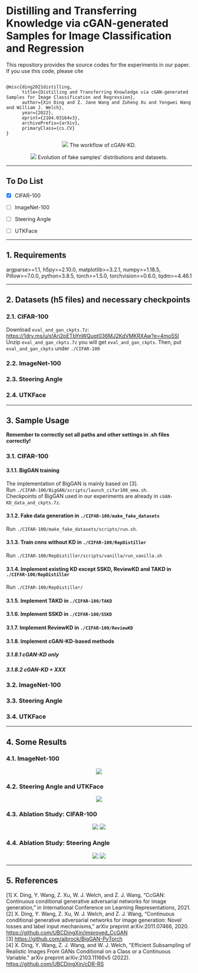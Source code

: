 # Distilling and Transferring Knowledge via cGAN-generated Samples for Image Classification and Regression

This repository provides the source codes for the experiments in our paper. <br />
If you use this code, please cite
```text

@misc{ding2021distilling,
      title={Distilling and Transferring Knowledge via cGAN-generated Samples for Image Classification and Regression},
      author={Xin Ding and Z. Jane Wang and Zuheng Xu and Yongwei Wang and William J. Welch},
      year={2022},
      eprint={2104.03164v3},
      archivePrefix={arXiv},
      primaryClass={cs.CV}
}

```


<p align="center">
  <img src="images/workflow_cGAN-based_KD.png">
  The workflow of cGAN-KD.
</p>


<p align="center">
  <img src="images/evolution_of_fake_distribution.png">
  Evolution of fake samples' distributions and datasets.
</p>

-------------------------------
## To Do List

- [x] CIFAR-100
- [ ] ImageNet-100
- [ ] Steering Angle
- [ ] UTKFace


-------------------------------

## 1. Requirements
argparse>=1.1, h5py>=2.10.0, matplotlib>=3.2.1, numpy>=1.18.5, Pillow>=7.0.0, python=3.8.5, torch>=1.5.0, torchvision>=0.6.0,
tqdm>=4.46.1


-------------------------------

## 2. Datasets (h5 files) and necessary checkpoints

### 2.1. CIFAR-100
Download `eval_and_gan_ckpts.7z`:  <br />
https://1drv.ms/u/s!Arj2pETbYnWQuqt036MJ2KdVMKRXAw?e=4mo5SI <br />
Unzip `eval_and_gan_ckpts.7z` you will get `eval_and_gan_ckpts`. Then, put `eval_and_gan_ckpts` under `./CIFAR-100` <br />

### 2.2. ImageNet-100


### 2.3. Steering Angle


### 2.4. UTKFace






-------------------------------
## 3. Sample Usage

**Remember to correctly set all paths and other settings in .sh files correctly!**  <br />

### 3.1. CIFAR-100
#### 3.1.1. BigGAN training
The implementation of BigGAN is mainly based on [3].  <br />
Run `./CIFAR-100/BigGAN/scripts/launch_cifar100_ema.sh`.  <br />
Checkpoints of BigGAN used in our experiments are already in `cGAN-KD_data_and_ckpts.7z`.  <br />

#### 3.1.2. Fake data generation in `./CIFAR-100/make_fake_datasets`
Run `./CIFAR-100/make_fake_datasets/scripts/run.sh`.  <br />

#### 3.1.3. Train cnns without KD in `./CIFAR-100/RepDistiller`
Run `./CIFAR-100/RepDistiller/scripts/vanilla/run_vanilla.sh`

#### 3.1.4. Implement existing KD except SSKD, ReviewKD and TAKD in `./CIFAR-100/RepDistiller`
Run `./CIFAR-100/RepDistiller/`


#### 3.1.5. Implement TAKD in `./CIFAR-100/TAKD`



#### 3.1.6. Implement SSKD in `./CIFAR-100/SSKD`



#### 3.1.7. Implement ReviewKD in `./CIFAR-100/ReviewKD`


#### 3.1.8. Implement cGAN-KD-based methods


##### 3.1.8.1 cGAN-KD only


##### 3.1.8.2 cGAN-KD + XXX





### 3.2. ImageNet-100


### 3.3. Steering Angle


### 3.4. UTKFace




-------------------------------
## 4. Some Results
### 4.1. ImageNet-100
<p align="center">
  <img src="images/ImageNet100_main_results.png">
</p>

### 4.2. Steering Angle and UTKFace
<p align="center">
  <img src="images/steeringangle_and_utkface_main_results.png">
</p>



### 4.3. Ablation Study: CIFAR-100
<p align="center">
  <img src="images/cifar100_ablation_effect_of_components_grouped_error.png">
  <img src="images/cifar100_ablation_error_vs_nfake.png">
</p>


### 4.4. Ablation Study: Steering Angle
<p align="center">
  <img src="images/steeringangle_ablation_effect_of_components_grouped.png">
  <img src="images/steeringangle_ablation_error_vs_nfake.png">
</p>


-------------------------------
## 5. References
[1] X. Ding, Y. Wang, Z. Xu, W. J. Welch, and Z. J. Wang, “CcGAN: Continuous conditional generative adversarial networks for image generation,” in International Conference on Learning Representations, 2021.  <br />
[2] X. Ding, Y. Wang, Z. Xu, W. J. Welch, and Z. J. Wang, “Continuous conditional generative adversarial networks for image generation: Novel losses and label input mechanisms,” arXiv preprint arXiv:2011.07466, 2020. https://github.com/UBCDingXin/improved_CcGAN  <br />
[3] https://github.com/ajbrock/BigGAN-PyTorch <br />
[4] X. Ding, Y. Wang, Z. J. Wang, and W. J. Welch, "Efficient Subsampling of Realistic Images From GANs Conditional on a Class or a Continuous Variable." arXiv preprint arXiv:2103.11166v5 (2022). https://github.com/UBCDingXin/cDR-RS
